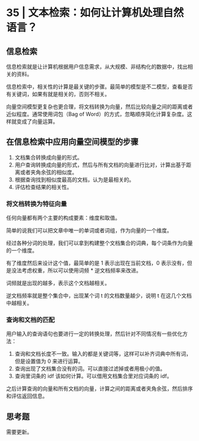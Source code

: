 # 35 | 文本检索：如何让计算机处理自然语言？

## 信息检索

信息检索就是让计算机根据用户信息需求，从大规模、非结构化的数据中，找出相关的资料。

信息检索中，相关性的计算是最关键的步骤。最简单的模型是不二模型，查看是否有关键词，如果有就是相关的，否则不相关。

向量空间模型更复杂也更合理，将文档转换为向量，然后比较向量之间的距离或者近似程度。通常使用词包（Bag of Word）的方式，忽略顺序简化计算复杂度。这样就变成了向量运算。

## 在信息检索中应用向量空间模型的步骤

1. 文档集合转换成向量的形式。
2. 用户查询转换成向量的形式，然后与所有文档的向量进行比对，计算出基于距离或者夹角余弦的相似度。
3. 根据查询找到相似度最高的文档，认为是最相关的。
4. 评估检查结果的相关性。

### 将文档转换为特征向量

任何向量都有两个主要的构成要素：维度和取值。

简单的说我们可以把文章中唯一的单词或者词组，作为向量的一个维度。

经过各种分词的处理，我们可以拿到构建整个文档集合的词典，每个词条作为向量的一个维度。

有了维度然后来设计这个值，最简单的是 1 表示出现在当前文档，0 表示没有，但是没法考虑权重，所以可以使用词频 \* 逆文档频率来改进。

词频就是出现的越多，表示这个文档越相关。

逆文档频率就是整个集合中，出现某个词 t 的文档数量越少，说明 t 在这几个文档中越相关。

### 查询和文档的匹配

用户输入的查询语句也要进行一定的转换处理，然后针对不同情况有一些优化方法：

1. 查询和文档长度不一致。输入的都是关键词等，这样可以补齐词典中所有词，但是设置值为 0 来进行运算。
2. 查询出现了文档集合没有的词。可以直接过滤掉或者用极小的值。
3. 查询里词条的 idf 该如何计算。可以借用文档集合里对应词条的 idf。

之后计算查询的向量和所有文档的向量，计算之间的距离或者夹角余弦，然后排序和评估返回信息。

## 思考题

需要更新。
